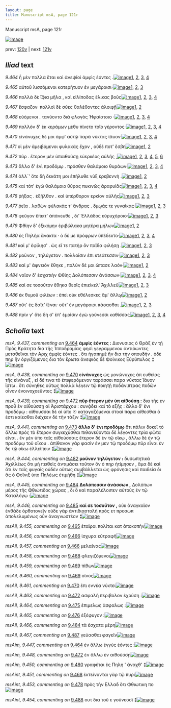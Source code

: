 ```yaml
---
layout: page
title: Manuscript msA, page 121r
---
```


Manuscript msA, page 121r

[![image](http://www.homermultitext.org/iipsrv?OBJ=IIP,1.0&FIF=/project/homer/pyramidal/deepzoom/hmt/vaimg/2017a/VA121RN_0293.tif&WID=100&CVT=JPEG)](http://www.homermultitext.org/ict2/?urn=urn:cite2:hmt:vaimg.2017a:VA121RN_0293)

prev:  [120v](../120v/) | next:  [121v](../121v/)

## *Iliad* text

*9.464* <a id="9.464"/> ἦ μὲν πολλὰ ἔται καὶ ἀνεψῐοὶ ἀμφὶς ἐόντες .[![image](http://www.homermultitext.org/iipsrv?OBJ=IIP,1.0&FIF=/project/homer/pyramidal/deepzoom/hmt/vaimg/2017a/VA121RN_0293.tif&RGN=0.1764,0.203,0.3958,0.0263&WID=1000&CVT=JPEG)](http://www.homermultitext.org/ict2/?urn=urn:cite2:hmt:vaimg.2017a:VA121RN_0293@0.1764,0.203,0.3958,0.0263)[1](#msA_9.667), [2](#msA_9.437), [3](#msAim_9.447), [4](#msA_9.1)

*9.465* <a id="9.465"/> αὐτοῦ λισσόμενοι κατερήτυον ἐν μεγάροισι·[![image](http://www.homermultitext.org/iipsrv?OBJ=IIP,1.0&FIF=/project/homer/pyramidal/deepzoom/hmt/vaimg/2017a/VA121RN_0293.tif&RGN=0.1824,0.2278,0.3958,0.0263&WID=1000&CVT=JPEG)](http://www.homermultitext.org/ict2/?urn=urn:cite2:hmt:vaimg.2017a:VA121RN_0293@0.1824,0.2278,0.3958,0.0263)[1](#msA_9.667), [2](#msAil_9.455), [3](#msA_9.1)

*9.466* <a id="9.466"/> πολλὰ δὲ ἴ̈φια μῆλα , καὶ εἰλίποδας ἔλικας βοῦς[![image](http://www.homermultitext.org/iipsrv?OBJ=IIP,1.0&FIF=/project/homer/pyramidal/deepzoom/hmt/vaimg/2017a/VA121RN_0293.tif&RGN=0.1874,0.2481,0.4208,0.0263&WID=1000&CVT=JPEG)](http://www.homermultitext.org/ict2/?urn=urn:cite2:hmt:vaimg.2017a:VA121RN_0293@0.1874,0.2481,0.4208,0.0263)[1](#msA_9.667), [2](#msAil_9.456), [3](#msAil_9.457), [4](#msA_9.1)

*9.467* <a id="9.467"/> ἔσφαζον· πολλοὶ δὲ σύες θαλέθοντες ἀλοιφῇ[![image](http://www.homermultitext.org/iipsrv?OBJ=IIP,1.0&FIF=/project/homer/pyramidal/deepzoom/hmt/vaimg/2017a/VA121RN_0293.tif&RGN=0.1874,0.2669,0.4208,0.0263&WID=1000&CVT=JPEG)](http://www.homermultitext.org/ict2/?urn=urn:cite2:hmt:vaimg.2017a:VA121RN_0293@0.1874,0.2669,0.4208,0.0263)[1](#msA_9.667), [2](#msA_9.1)

*9.468* <a id="9.468"/> εὐόμενοι . τανύοντο διὰ φλογὸς Ἡφαίστοιο ·[![image](http://www.homermultitext.org/iipsrv?OBJ=IIP,1.0&FIF=/project/homer/pyramidal/deepzoom/hmt/vaimg/2017a/VA121RN_0293.tif&RGN=0.187,0.2847,0.3684,0.0272&WID=1000&CVT=JPEG)](http://www.homermultitext.org/ict2/?urn=urn:cite2:hmt:vaimg.2017a:VA121RN_0293@0.187,0.2847,0.3684,0.0272)[1](#msA_9.667), [2](#msAil_9.458), [3](#msAint_9.451), [4](#msA_9.1)

*9.469* <a id="9.469"/> πολλὸν δ' ἐκ κεράμων μέθυ πίνετο τοῖο γέροντος·[![image](http://www.homermultitext.org/iipsrv?OBJ=IIP,1.0&FIF=/project/homer/pyramidal/deepzoom/hmt/vaimg/2017a/VA121RN_0293.tif&RGN=0.1904,0.3053,0.4208,0.0263&WID=1000&CVT=JPEG)](http://www.homermultitext.org/ict2/?urn=urn:cite2:hmt:vaimg.2017a:VA121RN_0293@0.1904,0.3053,0.4208,0.0263)[1](#msA_9.667), [2](#msAil_9.460), [3](#msAil_9.459), [4](#msA_9.1)

*9.470* <a id="9.470"/> εἰνάνυχες δέ μοι ἀμφ' αὐτῷ παρὰ νύκτας ί̈αυον·[![image](http://www.homermultitext.org/iipsrv?OBJ=IIP,1.0&FIF=/project/homer/pyramidal/deepzoom/hmt/vaimg/2017a/VA121RN_0293.tif&RGN=0.1874,0.3233,0.4208,0.0263&WID=1000&CVT=JPEG)](http://www.homermultitext.org/ict2/?urn=urn:cite2:hmt:vaimg.2017a:VA121RN_0293@0.1874,0.3233,0.4208,0.0263)[1](#msA_9.667), [2](#msAil_9.461), [3](#msA_9.438), [4](#msA_9.1)

*9.471* <a id="9.471"/> οἱ μὲν ἀμειβόμενοι φυλακὰς ἔχον , οὐδέ ποτ' ἔσβη[![image](http://www.homermultitext.org/iipsrv?OBJ=IIP,1.0&FIF=/project/homer/pyramidal/deepzoom/hmt/vaimg/2017a/VA121RN_0293.tif&RGN=0.1874,0.3459,0.4208,0.0263&WID=1000&CVT=JPEG)](http://www.homermultitext.org/ict2/?urn=urn:cite2:hmt:vaimg.2017a:VA121RN_0293@0.1874,0.3459,0.4208,0.0263)[1](#msA_9.667), [2](#msA_9.1)

*9.472* <a id="9.472"/> πῦρ . ἕτερον μὲν ὑπαιθούσῃ εὐερκέος αὐλῆς ,[![image](http://www.homermultitext.org/iipsrv?OBJ=IIP,1.0&FIF=/project/homer/pyramidal/deepzoom/hmt/vaimg/2017a/VA121RN_0293.tif&RGN=0.1874,0.3617,0.4208,0.0263&WID=1000&CVT=JPEG)](http://www.homermultitext.org/ict2/?urn=urn:cite2:hmt:vaimg.2017a:VA121RN_0293@0.1874,0.3617,0.4208,0.0263)[1](#msA_9.667), [2](#msAil_9.463), [3](#msAim_9.448), [4](#msA_9.439), [5](#msAint_9.452), [6](#msA_9.1)

*9.473* <a id="9.473"/> ἄλλο δ' ἐνὶ προδόμῳ . πρόσθεν θαλάμοιο θυράων·[![image](http://www.homermultitext.org/iipsrv?OBJ=IIP,1.0&FIF=/project/homer/pyramidal/deepzoom/hmt/vaimg/2017a/VA121RN_0293.tif&RGN=0.1874,0.3812,0.4369,0.0263&WID=1000&CVT=JPEG)](http://www.homermultitext.org/ict2/?urn=urn:cite2:hmt:vaimg.2017a:VA121RN_0293@0.1874,0.3812,0.4369,0.0263)[1](#msA_9.667), [2](#msA_9.441), [3](#msA_9.440), [4](#msA_9.1)

*9.474* <a id="9.474"/> ἀλλ`' ὅτε δὴ δεκάτη μοι ἐπήλυθε νὺξ ἐρεβεννὴ .[![image](http://www.homermultitext.org/iipsrv?OBJ=IIP,1.0&FIF=/project/homer/pyramidal/deepzoom/hmt/vaimg/2017a/VA121RN_0293.tif&RGN=0.1874,0.3977,0.4369,0.0263&WID=1000&CVT=JPEG)](http://www.homermultitext.org/ict2/?urn=urn:cite2:hmt:vaimg.2017a:VA121RN_0293@0.1874,0.3977,0.4369,0.0263)[1](#msA_9.667), [2](#msA_9.1)

*9.475* <a id="9.475"/> καὶ τότ' ἐγὼ θαλάμοιο θύρας πυκινῶς ἀραρυίᾱς[![image](http://www.homermultitext.org/iipsrv?OBJ=IIP,1.0&FIF=/project/homer/pyramidal/deepzoom/hmt/vaimg/2017a/VA121RN_0293.tif&RGN=0.1884,0.418,0.4369,0.0263&WID=1000&CVT=JPEG)](http://www.homermultitext.org/ict2/?urn=urn:cite2:hmt:vaimg.2017a:VA121RN_0293@0.1884,0.418,0.4369,0.0263)[1](#msA_9.667), [2](#msAil_9.464), [3](#msAim_9.449), [4](#msA_9.1)

*9.476* <a id="9.476"/> ῥήξας . ἐξῆλθον . καὶ ὑπέρθορον ερκίον αὐλῆς[![image](http://www.homermultitext.org/iipsrv?OBJ=IIP,1.0&FIF=/project/homer/pyramidal/deepzoom/hmt/vaimg/2017a/VA121RN_0293.tif&RGN=0.1884,0.4383,0.4369,0.0263&WID=1000&CVT=JPEG)](http://www.homermultitext.org/ict2/?urn=urn:cite2:hmt:vaimg.2017a:VA121RN_0293@0.1884,0.4383,0.4369,0.0263)[1](#msA_9.667), [2](#msAil_9.465), [3](#msA_9.1)

*9.477* <a id="9.477"/> ῥεῖα . λαθὼν φύλακάς τ' ἄνδρας . δμῳάς τε γυναῖκας·[![image](http://www.homermultitext.org/iipsrv?OBJ=IIP,1.0&FIF=/project/homer/pyramidal/deepzoom/hmt/vaimg/2017a/VA121RN_0293.tif&RGN=0.1884,0.4564,0.4369,0.0263&WID=1000&CVT=JPEG)](http://www.homermultitext.org/ict2/?urn=urn:cite2:hmt:vaimg.2017a:VA121RN_0293@0.1884,0.4564,0.4369,0.0263)[1](#msA_9.667), [2](#msA_9.442), [3](#msA_9.1)

*9.478* <a id="9.478"/> φεῦγον ἔπειτ' ἀπάνευθε , δι' Ἑλλάδος εὐρυχόροιο·[![image](http://www.homermultitext.org/iipsrv?OBJ=IIP,1.0&FIF=/project/homer/pyramidal/deepzoom/hmt/vaimg/2017a/VA121RN_0293.tif&RGN=0.1854,0.4759,0.4369,0.0263&WID=1000&CVT=JPEG)](http://www.homermultitext.org/ict2/?urn=urn:cite2:hmt:vaimg.2017a:VA121RN_0293@0.1854,0.4759,0.4369,0.0263)[1](#msA_9.667), [2](#msAint_9.453), [3](#msA_9.1)

*9.479* <a id="9.479"/> Φθίην δ' ἐξικόμην ἐριβώλακα μητέρα μήλων[![image](http://www.homermultitext.org/iipsrv?OBJ=IIP,1.0&FIF=/project/homer/pyramidal/deepzoom/hmt/vaimg/2017a/VA121RN_0293.tif&RGN=0.1844,0.4955,0.4369,0.0263&WID=1000&CVT=JPEG)](http://www.homermultitext.org/ict2/?urn=urn:cite2:hmt:vaimg.2017a:VA121RN_0293@0.1844,0.4955,0.4369,0.0263)[1](#msA_9.667), [2](#msA_9.1)

*9.480* <a id="9.480"/> ἐς Πηλῆα ἄνακτα · ὁ δέ με πρόφρων ὑπέδεκτο·[![image](http://www.homermultitext.org/iipsrv?OBJ=IIP,1.0&FIF=/project/homer/pyramidal/deepzoom/hmt/vaimg/2017a/VA121RN_0293.tif&RGN=0.1834,0.5113,0.4369,0.0263&WID=1000&CVT=JPEG)](http://www.homermultitext.org/ict2/?urn=urn:cite2:hmt:vaimg.2017a:VA121RN_0293@0.1834,0.5113,0.4369,0.0263)[1](#msA_9.667), [2](#msAim_9.450), [3](#msAil_9.462), [4](#msA_9.1)

*9.481* <a id="9.481"/> καί μ' ἐφίλησ' . ὡς εἴ τε πατὴρ ὃν παῖδα φιλήσῃ .[![image](http://www.homermultitext.org/iipsrv?OBJ=IIP,1.0&FIF=/project/homer/pyramidal/deepzoom/hmt/vaimg/2017a/VA121RN_0293.tif&RGN=0.1844,0.5331,0.4369,0.0263&WID=1000&CVT=JPEG)](http://www.homermultitext.org/ict2/?urn=urn:cite2:hmt:vaimg.2017a:VA121RN_0293@0.1844,0.5331,0.4369,0.0263)[1](#msA_9.667), [2](#msA_9.443), [3](#msA_9.1)

*9.482* <a id="9.482"/> μοῦνον , τηλύγετον . πολλοῖσιν ἐπι κτεάτεσσιν·[![image](http://www.homermultitext.org/iipsrv?OBJ=IIP,1.0&FIF=/project/homer/pyramidal/deepzoom/hmt/vaimg/2017a/VA121RN_0293.tif&RGN=0.1854,0.5534,0.4369,0.0263&WID=1000&CVT=JPEG)](http://www.homermultitext.org/ict2/?urn=urn:cite2:hmt:vaimg.2017a:VA121RN_0293@0.1854,0.5534,0.4369,0.0263)[1](#msA_9.667), [2](#msA_9.1), [3](#msA_9.444)

*9.483* <a id="9.483"/> καί μ' ἀφνειὸν ἔθηκε , πολὺν δέ μοι ὤπασε λαόν·[![image](http://www.homermultitext.org/iipsrv?OBJ=IIP,1.0&FIF=/project/homer/pyramidal/deepzoom/hmt/vaimg/2017a/VA121RN_0293.tif&RGN=0.1864,0.5729,0.4369,0.0263&WID=1000&CVT=JPEG)](http://www.homermultitext.org/ict2/?urn=urn:cite2:hmt:vaimg.2017a:VA121RN_0293@0.1864,0.5729,0.4369,0.0263)[1](#msA_9.667), [2](#msA_9.1)

*9.484* <a id="9.484"/> ναῖον δ' ἐσχατιὴν Φθίης Δολόπεσσιν ἀνάσσων·[![image](http://www.homermultitext.org/iipsrv?OBJ=IIP,1.0&FIF=/project/homer/pyramidal/deepzoom/hmt/vaimg/2017a/VA121RN_0293.tif&RGN=0.1764,0.5925,0.4369,0.0263&WID=1000&CVT=JPEG)](http://www.homermultitext.org/ict2/?urn=urn:cite2:hmt:vaimg.2017a:VA121RN_0293@0.1764,0.5925,0.4369,0.0263)[1](#msA_9.667), [2](#msAil_9.466), [3](#msA_9.445), [4](#msA_9.1)

*9.485* <a id="9.485"/> καί σε τοσοῦτον ἔθηκα θεοῖς ἐπιείκελ' Ἀχιλλεῦ[![image](http://www.homermultitext.org/iipsrv?OBJ=IIP,1.0&FIF=/project/homer/pyramidal/deepzoom/hmt/vaimg/2017a/VA121RN_0293.tif&RGN=0.1784,0.612,0.4369,0.0263&WID=1000&CVT=JPEG)](http://www.homermultitext.org/ict2/?urn=urn:cite2:hmt:vaimg.2017a:VA121RN_0293@0.1784,0.612,0.4369,0.0263)[1](#msA_9.667), [2](#msA_9.446), [3](#msA_9.1)

*9.486* <a id="9.486"/> ἐκ θυμοῦ φιλέων : ἐπεὶ οὐκ εθέλεσκες ἅμ' ἄλλῳ[![image](http://www.homermultitext.org/iipsrv?OBJ=IIP,1.0&FIF=/project/homer/pyramidal/deepzoom/hmt/vaimg/2017a/VA121RN_0293.tif&RGN=0.1824,0.6323,0.4369,0.0263&WID=1000&CVT=JPEG)](http://www.homermultitext.org/ict2/?urn=urn:cite2:hmt:vaimg.2017a:VA121RN_0293@0.1824,0.6323,0.4369,0.0263)[1](#msA_9.667), [2](#msA_9.1)

*9.487* <a id="9.487"/> οὔτ' ἐς δαῖτ' ϊέναι· οὔτ' ἐν μεγάροισι πάσασθαι .[![image](http://www.homermultitext.org/iipsrv?OBJ=IIP,1.0&FIF=/project/homer/pyramidal/deepzoom/hmt/vaimg/2017a/VA121RN_0293.tif&RGN=0.1804,0.6489,0.4369,0.0263&WID=1000&CVT=JPEG)](http://www.homermultitext.org/ict2/?urn=urn:cite2:hmt:vaimg.2017a:VA121RN_0293@0.1804,0.6489,0.4369,0.0263)[1](#msA_9.667), [2](#msAil_9.467), [3](#msA_9.1)

*9.488* <a id="9.488"/> πρίν γ' ὅτε δή σ' ἐπ' ἐμοῖσιν ἐγὼ γούνεσσι καθίσσας[![image](http://www.homermultitext.org/iipsrv?OBJ=IIP,1.0&FIF=/project/homer/pyramidal/deepzoom/hmt/vaimg/2017a/VA121RN_0293.tif&RGN=0.1743,0.6699,0.4369,0.0263&WID=1000&CVT=JPEG)](http://www.homermultitext.org/ict2/?urn=urn:cite2:hmt:vaimg.2017a:VA121RN_0293@0.1743,0.6699,0.4369,0.0263)[1](#msA_9.667), [2](#msAint_9.454), [3](#msAint_9.692), [4](#msA_9.1)

## *Scholia* text

*msA, 9.437, commenting on* [9.464](#9.464)  <a id="msA_9.437"/> **ἀμφὶς ἐόντες :** Διονυσιος ὁ Θρᾶξ ἐν τῇ Πρὸς Κράτητα δια τῆς Ἱπποδρομίας φησὶ γεγραμμενου ἀντιόωντες μεταθεῖναι τὸν Αριχ ἀμφὶς ἐόντες . ὅτι ἡγαπημέ ἢν δια τὴν σπουδήν . ὁδὲ πηρ ἢν ὀργιζόμενος δια τὸν ἔρωτα ἀνεψιὸς δὲ Φοίνικος Εὐρύπυλος ⁑[![image](http://www.homermultitext.org/iipsrv?OBJ=IIP,1.0&FIF=/project/homer/pyramidal/deepzoom/hmt/vaimg/2017a/VA121RN_0293.tif&RGN=0.171,0.0931,0.6278,0.0398&WID=1000&CVT=JPEG)](http://www.homermultitext.org/ict2/?urn=urn:cite2:hmt:vaimg.2017a:VA121RN_0293@0.171,0.0931,0.6278,0.0398)

*msA, 9.438, commenting on* [9.470](#9.470)  <a id="msA_9.438"/> **εἰνάνυχες** ὡς μονώνυχες ἀπ ευθείας τῆς εἰνάνυξ , εἰ δέ τινα τὸ ἐπιφερόμενον ταράσσει παρα νύκτας ἴ̈αυον ἴστω . ὅτι σύνηθες οὕτως πολλὰ λέγειν τῷ ποιητῇ ποδάνιπτρας ποδῶν οἶνον ἐνοινοχοεῦντες ⁑[![image](http://www.homermultitext.org/iipsrv?OBJ=IIP,1.0&FIF=/project/homer/pyramidal/deepzoom/hmt/vaimg/2017a/VA121RN_0293.tif&RGN=0.1795,0.1228,0.6278,0.0398&WID=1000&CVT=JPEG)](http://www.homermultitext.org/ict2/?urn=urn:cite2:hmt:vaimg.2017a:VA121RN_0293@0.1795,0.1228,0.6278,0.0398)

*msA, 9.439, commenting on* [9.472](#9.472)  <a id="msA_9.439"/> **πῦρ ἕτερον μὲν ὑπ αἱθούσῃ :** δια τῆς εν προθ ἐν αἰθούσσῃ αἱ Ἀριστάρχου : συνᾴδει καὶ τὸ εξῆς : ἄλλο δ' ἐνι προδόμῳ : αἴθουσσαι δὲ αἱ ὑπο ☉ καταγαζόμεναι στοαὶ παρα αἴθεσθαι ὅ ἐστι καίεσθαι διέχεεν δὲ τὴν τάξιν ⁑[![image](http://www.homermultitext.org/iipsrv?OBJ=IIP,1.0&FIF=/project/homer/pyramidal/deepzoom/hmt/vaimg/2017a/VA121RN_0293.tif&RGN=0.1809,0.1419,0.6278,0.0398&WID=1000&CVT=JPEG)](http://www.homermultitext.org/ict2/?urn=urn:cite2:hmt:vaimg.2017a:VA121RN_0293@0.1809,0.1419,0.6278,0.0398)

*msA, 9.441, commenting on* [9.473](#9.473)  <a id="msA_9.441"/> **ἄλλο δ' ἐνι προδόμῳ** ὅτι πάλιν δοκεῖ τὸ ἄλλω πρὸς τὸ ἕτερον συγκεχύσθαι πιθανεύονται δὲ λέγοντες τρία φῶτα εῖναι . ἓν μὲν ὑπο ταῖς αἰθούσσαις ἕτερον δὲ ἐν τῷ οἴκῳ , ἄλλω δὲ ἐν τῷ προδόμῳ τοῦ οἴκου . ἀπίθανον γάρ φασὶν ἐν μεν τῷ προδόμῳ πῦρ εἶναι ἐν δε τῷ οἴκω ἐλλείπειν ⁑[![image](http://www.homermultitext.org/iipsrv?OBJ=IIP,1.0&FIF=/project/homer/pyramidal/deepzoom/hmt/vaimg/2017a/VA121RN_0293.tif&RGN=0.602,0.1796,0.2123,0.1183&WID=1000&CVT=JPEG)](http://www.homermultitext.org/ict2/?urn=urn:cite2:hmt:vaimg.2017a:VA121RN_0293@0.602,0.1796,0.2123,0.1183)

*msA, 9.444, commenting on* [9.482](#9.482)  <a id="msA_9.444"/> **μοῦνον τηλύγετον :** δυσωπητικὰ Ἀχιλλέως ὅτι μὴ πειθεὶς ἀντιμάσει τοῦτον ὃν ὁ πηρ ἠτίμησεν , ἅμα δὲ καὶ ὅτι ἐν ταῖς φυγαῖς οὐδὲν οὕτως συμβάλλεται ὡς φρόνησις καὶ παιδεία δι ἃς ὁ Φοῖνιξ ὑπο Πηλέως ἐτιμήθη ⁑[![image](http://www.homermultitext.org/iipsrv?OBJ=IIP,1.0&FIF=/project/homer/pyramidal/deepzoom/hmt/vaimg/2017a/VA121RN_0293.tif&RGN=0.6129,0.557,0.2071,0.0842&WID=1000&CVT=JPEG)](http://www.homermultitext.org/ict2/?urn=urn:cite2:hmt:vaimg.2017a:VA121RN_0293@0.6129,0.557,0.2071,0.0842)

*msA, 9.445, commenting on* [9.484](#9.484)  <a id="msA_9.445"/> **Δολόπεσσιν ἀνάσσων ,** Δολόπων μέρος τῆς Φθιώτιδος χώρας , δι ὃ καὶ παραλέλοιπεν αὐτοὺς ἐν τῷ Καταλόγῳ :[![image](http://www.homermultitext.org/iipsrv?OBJ=IIP,1.0&FIF=/project/homer/pyramidal/deepzoom/hmt/vaimg/2017a/VA121RN_0293.tif&RGN=0.616,0.6384,0.1987,0.0575&WID=1000&CVT=JPEG)](http://www.homermultitext.org/ict2/?urn=urn:cite2:hmt:vaimg.2017a:VA121RN_0293@0.616,0.6384,0.1987,0.0575)

*msA, 9.446, commenting on* [9.485](#9.485)  <a id="msA_9.446"/> **καί σε τοσοῦτον ,** οὐκ ἀναγκαῖον ἐνθάδε ὀρθοτονεῖν οὐδε γὰρ ἀντιδιαστολὴ πρὸς ετ προσωπ ἀπολελυμένως οὖν ἀναγνωστέον ⁑[![image](http://www.homermultitext.org/iipsrv?OBJ=IIP,1.0&FIF=/project/homer/pyramidal/deepzoom/hmt/vaimg/2017a/VA121RN_0293.tif&RGN=0.6132,0.6909,0.1987,0.0575&WID=1000&CVT=JPEG)](http://www.homermultitext.org/ict2/?urn=urn:cite2:hmt:vaimg.2017a:VA121RN_0293@0.6132,0.6909,0.1987,0.0575)

*msAil, 9.455, commenting on* [9.465](#9.465)  <a id="msAil_9.455"/> ἑταὶροι πολίται κατ ἀποκοπήν[![image](http://www.homermultitext.org/iipsrv?OBJ=IIP,1.0&FIF=/project/homer/pyramidal/deepzoom/hmt/vaimg/2017a/VA121RN_0293.tif&RGN=0.3103,0.1923,0.1552,0.0233&WID=1000&CVT=JPEG)](http://www.homermultitext.org/ict2/?urn=urn:cite2:hmt:vaimg.2017a:VA121RN_0293@0.3103,0.1923,0.1552,0.0233)

*msAil, 9.456, commenting on* [9.466](#9.466)  <a id="msAil_9.456"/> ἰσχυρα εὐτραφῆ[![image](http://www.homermultitext.org/iipsrv?OBJ=IIP,1.0&FIF=/project/homer/pyramidal/deepzoom/hmt/vaimg/2017a/VA121RN_0293.tif&RGN=0.311,0.2438,0.1007,0.0161&WID=1000&CVT=JPEG)](http://www.homermultitext.org/ict2/?urn=urn:cite2:hmt:vaimg.2017a:VA121RN_0293@0.311,0.2438,0.1007,0.0161)

*msAil, 9.457, commenting on* [9.466](#9.466)  <a id="msAil_9.457"/> μελαίνας[![image](http://www.homermultitext.org/iipsrv?OBJ=IIP,1.0&FIF=/project/homer/pyramidal/deepzoom/hmt/vaimg/2017a/VA121RN_0293.tif&RGN=0.5286,0.2418,0.0547,0.0158&WID=1000&CVT=JPEG)](http://www.homermultitext.org/ict2/?urn=urn:cite2:hmt:vaimg.2017a:VA121RN_0293@0.5286,0.2418,0.0547,0.0158)

*msAil, 9.458, commenting on* [9.468](#9.468)  <a id="msAil_9.458"/> φλεγιζόμενοι[![image](http://www.homermultitext.org/iipsrv?OBJ=IIP,1.0&FIF=/project/homer/pyramidal/deepzoom/hmt/vaimg/2017a/VA121RN_0293.tif&RGN=0.2265,0.2839,0.0626,0.0158&WID=1000&CVT=JPEG)](http://www.homermultitext.org/ict2/?urn=urn:cite2:hmt:vaimg.2017a:VA121RN_0293@0.2265,0.2839,0.0626,0.0158)

*msAil, 9.459, commenting on* [9.469](#9.469)  <a id="msAil_9.459"/> πίθων[![image](http://www.homermultitext.org/iipsrv?OBJ=IIP,1.0&FIF=/project/homer/pyramidal/deepzoom/hmt/vaimg/2017a/VA121RN_0293.tif&RGN=0.3342,0.3013,0.0525,0.0155&WID=1000&CVT=JPEG)](http://www.homermultitext.org/ict2/?urn=urn:cite2:hmt:vaimg.2017a:VA121RN_0293@0.3342,0.3013,0.0525,0.0155)

*msAil, 9.460, commenting on* [9.469](#9.469)  <a id="msAil_9.460"/> οῖνος[![image](http://www.homermultitext.org/iipsrv?OBJ=IIP,1.0&FIF=/project/homer/pyramidal/deepzoom/hmt/vaimg/2017a/VA121RN_0293.tif&RGN=0.4135,0.3036,0.0525,0.0155&WID=1000&CVT=JPEG)](http://www.homermultitext.org/ict2/?urn=urn:cite2:hmt:vaimg.2017a:VA121RN_0293@0.4135,0.3036,0.0525,0.0155)

*msAil, 9.461, commenting on* [9.470](#9.470)  <a id="msAil_9.461"/> ἐπι εννέα νύκτει[![image](http://www.homermultitext.org/iipsrv?OBJ=IIP,1.0&FIF=/project/homer/pyramidal/deepzoom/hmt/vaimg/2017a/VA121RN_0293.tif&RGN=0.206,0.322,0.0806,0.0109&WID=1000&CVT=JPEG)](http://www.homermultitext.org/ict2/?urn=urn:cite2:hmt:vaimg.2017a:VA121RN_0293@0.206,0.322,0.0806,0.0109)

*msAil, 9.463, commenting on* [9.472](#9.472)  <a id="msAil_9.463"/> ασφαλῆ περιβολον ἐχούση :[![image](http://www.homermultitext.org/iipsrv?OBJ=IIP,1.0&FIF=/project/homer/pyramidal/deepzoom/hmt/vaimg/2017a/VA121RN_0293.tif&RGN=0.4703,0.3583,0.1064,0.0171&WID=1000&CVT=JPEG)](http://www.homermultitext.org/ict2/?urn=urn:cite2:hmt:vaimg.2017a:VA121RN_0293@0.4703,0.3583,0.1064,0.0171)

*msAil, 9.464, commenting on* [9.475](#9.475)  <a id="msAil_9.464"/> ἐπιμελως ἀσφαλως :[![image](http://www.homermultitext.org/iipsrv?OBJ=IIP,1.0&FIF=/project/homer/pyramidal/deepzoom/hmt/vaimg/2017a/VA121RN_0293.tif&RGN=0.4825,0.4158,0.1099,0.0171&WID=1000&CVT=JPEG)](http://www.homermultitext.org/ict2/?urn=urn:cite2:hmt:vaimg.2017a:VA121RN_0293@0.4825,0.4158,0.1099,0.0171)

*msAil, 9.465, commenting on* [9.476](#9.476)  <a id="msAil_9.465"/> ἐξέφυγον :[![image](http://www.homermultitext.org/iipsrv?OBJ=IIP,1.0&FIF=/project/homer/pyramidal/deepzoom/hmt/vaimg/2017a/VA121RN_0293.tif&RGN=0.4379,0.4319,0.0687,0.0204&WID=1000&CVT=JPEG)](http://www.homermultitext.org/ict2/?urn=urn:cite2:hmt:vaimg.2017a:VA121RN_0293@0.4379,0.4319,0.0687,0.0204)

*msAil, 9.466, commenting on* [9.484](#9.484)  <a id="msAil_9.466"/> τὰ έσχατα μέρη[![image](http://www.homermultitext.org/iipsrv?OBJ=IIP,1.0&FIF=/project/homer/pyramidal/deepzoom/hmt/vaimg/2017a/VA121RN_0293.tif&RGN=0.2724,0.5904,0.0656,0.0151&WID=1000&CVT=JPEG)](http://www.homermultitext.org/ict2/?urn=urn:cite2:hmt:vaimg.2017a:VA121RN_0293@0.2724,0.5904,0.0656,0.0151)

*msAil, 9.467, commenting on* [9.487](#9.487)  <a id="msAil_9.467"/> γεύασθαι φαγεῖν[![image](http://www.homermultitext.org/iipsrv?OBJ=IIP,1.0&FIF=/project/homer/pyramidal/deepzoom/hmt/vaimg/2017a/VA121RN_0293.tif&RGN=0.5494,0.6482,0.0835,0.0168&WID=1000&CVT=JPEG)](http://www.homermultitext.org/ict2/?urn=urn:cite2:hmt:vaimg.2017a:VA121RN_0293@0.5494,0.6482,0.0835,0.0168)

*msAim, 9.447, commenting on* [9.464](#9.464)  <a id="msAim_9.447"/> ἐν ἄλλω ἐγγὺς ἐόντες :[![image](http://www.homermultitext.org/iipsrv?OBJ=IIP,1.0&FIF=/project/homer/pyramidal/deepzoom/hmt/vaimg/2017a/VA121RN_0293.tif&RGN=0.5355,0.1991,0.0881,0.0383&WID=1000&CVT=JPEG)](http://www.homermultitext.org/ict2/?urn=urn:cite2:hmt:vaimg.2017a:VA121RN_0293@0.5355,0.1991,0.0881,0.0383)

*msAim, 9.448, commenting on* [9.472](#9.472)  <a id="msAim_9.448"/> ἐν ἄλλω ἐν αιθούσσῃ[![image](http://www.homermultitext.org/iipsrv?OBJ=IIP,1.0&FIF=/project/homer/pyramidal/deepzoom/hmt/vaimg/2017a/VA121RN_0293.tif&RGN=0.5976,0.3554,0.1201,0.0278&WID=1000&CVT=JPEG)](http://www.homermultitext.org/ict2/?urn=urn:cite2:hmt:vaimg.2017a:VA121RN_0293@0.5976,0.3554,0.1201,0.0278)

*msAim, 9.450, commenting on* [9.480](#9.480)  <a id="msAim_9.450"/> γραφέται ἐς Πηλη ' ἄναχθ' ⁑[![image](http://www.homermultitext.org/iipsrv?OBJ=IIP,1.0&FIF=/project/homer/pyramidal/deepzoom/hmt/vaimg/2017a/VA121RN_0293.tif&RGN=0.5659,0.5124,0.0538,0.0238&WID=1000&CVT=JPEG)](http://www.homermultitext.org/ict2/?urn=urn:cite2:hmt:vaimg.2017a:VA121RN_0293@0.5659,0.5124,0.0538,0.0238)

*msAint, 9.451, commenting on* [9.468](#9.468)  <a id="msAint_9.451"/> ἐκτείνονται γὰρ τῷ πυρὶ[![image](http://www.homermultitext.org/iipsrv?OBJ=IIP,1.0&FIF=/project/homer/pyramidal/deepzoom/hmt/vaimg/2017a/VA121RN_0293.tif&RGN=0.1001,0.2742,0.0981,0.0601&WID=1000&CVT=JPEG)](http://www.homermultitext.org/ict2/?urn=urn:cite2:hmt:vaimg.2017a:VA121RN_0293@0.1001,0.2742,0.0981,0.0601)

*msAint, 9.453, commenting on* [9.478](#9.478)  <a id="msAint_9.453"/> πρὸς τὴν Ελλαδ ὅτι Φθιωτικη πο[![image](http://www.homermultitext.org/iipsrv?OBJ=IIP,1.0&FIF=/project/homer/pyramidal/deepzoom/hmt/vaimg/2017a/VA121RN_0293.tif&RGN=0.0971,0.4711,0.0981,0.0391&WID=1000&CVT=JPEG)](http://www.homermultitext.org/ict2/?urn=urn:cite2:hmt:vaimg.2017a:VA121RN_0293@0.0971,0.4711,0.0981,0.0391)

*msAint, 9.454, commenting on* [9.488](#9.488)  <a id="msAint_9.454"/> ουτ δια τοῦ ε γούνεσσϊ ⁑[![image](http://www.homermultitext.org/iipsrv?OBJ=IIP,1.0&FIF=/project/homer/pyramidal/deepzoom/hmt/vaimg/2017a/VA121RN_0293.tif&RGN=0.1071,0.6672,0.0661,0.0684&WID=1000&CVT=JPEG)](http://www.homermultitext.org/ict2/?urn=urn:cite2:hmt:vaimg.2017a:VA121RN_0293@0.1071,0.6672,0.0661,0.0684)